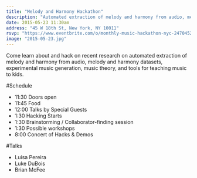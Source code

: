 ```yaml
---
title: "Melody and Harmony Hackathon"
description: "Automated extraction of melody and harmony from audio, melody and harmony datasets, experimental music generation, music theory, and tools for teaching music to kids"
date: 2015-05-23 11:30am
address: "45 W 18th St, New York, NY 10011"
rsvp: "https://www.eventbrite.com/o/monthly-music-hackathon-nyc-2470452960"
image: "2015-05-23.jpg"
---
```

Come learn about and hack on recent research on automated extraction of melody and harmony from audio, melody and harmony datasets, experimental music generation, music theory, and tools for teaching music to kids.

#Schedule

- 11:30 Doors open
- 11:45 Food
- 12:00 Talks by Special Guests
- 1:30 Hacking Starts
- 1:30 Brainstorming / Collaborator-finding session
- 1:30 Possible workshops
- 8:00 Concert of Hacks & Demos

#Talks

- Luisa Pereira
- Luke DuBois
- Brian McFee